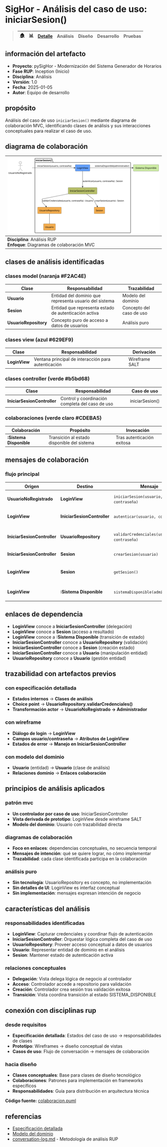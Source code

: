 # SigHor - Análisis del caso de uso: iniciarSesion()

> |[🏠️](/RUP/README.md)|[ 📊](https://raw.githubusercontent.com/mmasias/pySigHor/main/images/RUP/99-seguimiento/diagrama-contexto-administrador.svg)|[Detalle](/RUP/00-casos-uso/02-detalle/iniciarSesion/README.md)|**Análisis**|Diseño|Desarrollo|Pruebas|
> |-|-|-|-|-|-|-|

## información del artefacto

- **Proyecto**: pySigHor - Modernización del Sistema Generador de Horarios
- **Fase RUP**: Inception (Inicio)
- **Disciplina**: Análisis
- **Versión**: 1.0
- **Fecha**: 2025-01-05
- **Autor**: Equipo de desarrollo

## propósito

Análisis del caso de uso `iniciarSesion()` mediante diagrama de colaboración MVC, identificando clases de análisis y sus interacciones conceptuales para realizar el caso de uso.

## diagrama de colaboración

<div align=center>

|![Análisis iniciarSesion()](/images/RUP/01-analisis/casos-uso/iniciarSesion/iniciarSesion-analisis.svg)|
|-|
|**Disciplina**: Análisis RUP<br>**Enfoque**: Diagramas de colaboración MVC|

</div>

## clases de análisis identificadas

### clases model (naranja #F2AC4E)
|Clase|Responsabilidad|Trazabilidad|
|-|-|-|
|**Usuario**|Entidad del dominio que representa usuario del sistema|Modelo del dominio|
|**Sesion**|Entidad que representa estado de autenticación activa|Concepto del caso de uso|
|**UsuarioRepository**|Concepto puro de acceso a datos de usuarios|Análisis puro|

### clases view (azul #629EF9)
|Clase|Responsabilidad|Derivación|
|-|-|-|
|**LoginView**|Ventana principal de interacción para autenticación|Wireframe SALT|

### clases controller (verde #b5bd68)
|Clase|Responsabilidad|Caso de uso|
|-|-|-|
|**IniciarSesionController**|Control y coordinación completa del caso de uso|iniciarSesion()|

### colaboraciones (verde claro #CDEBA5)
|Colaboración|Propósito|Invocación|
|-|-|-|
|**:Sistema Disponible**|Transición al estado disponible del sistema|Tras autenticación exitosa|

## mensajes de colaboración

### flujo principal
|Origen|Destino|Mensaje|Intención|
|-|-|-|-|
|**UsuarioNoRegistrado**|**LoginView**|`iniciarSesion(usuario, contraseña)`|Solicitar acceso al sistema|
|**LoginView**|**IniciarSesionController**|`autenticar(usuario, contraseña)`|Delegar proceso de autenticación|
|**IniciarSesionController**|**UsuarioRepository**|`validarCredenciales(usuario, contraseña)`|Verificar credenciales contra repositorio|
|**IniciarSesionController**|**Sesion**|`crearSesion(usuario)`|Establecer sesión activa|
|**LoginView**|**Sesion**|`getSesion()`|Obtener sesión para siguiente caso|
|**LoginView**|**:Sistema Disponible**|`sistemaDisponible(administrador)`|Transición a sistema disponible|

## enlaces de dependencia
- **LoginView** conoce a **IniciarSesionController** (delegación)
- **LoginView** conoce a **Sesion** (acceso a resultado)
- **LoginView** conoce a **:Sistema Disponible** (transición de estado)
- **IniciarSesionController** conoce a **UsuarioRepository** (validación)
- **IniciarSesionController** conoce a **Sesion** (creación estado)
- **IniciarSesionController** conoce a **Usuario** (manipulación entidad)
- **UsuarioRepository** conoce a **Usuario** (gestión entidad)

## trazabilidad con artefactos previos

### con especificación detallada
- **Estados internos** → **Clases de análisis**
- **Choice point** → **UsuarioRepository.validarCredenciales()**
- **Transformación actor** → **UsuarioNoRegistrado → Administrador**

### con wireframe
- **Diálogo de login** → **LoginView**
- **Campos usuario/contraseña** → **Atributos de LoginView**
- **Estados de error** → **Manejo en IniciarSesionController**

### con modelo del dominio
- **Usuario** (entidad) → **Usuario** (clase de análisis)
- **Relaciones dominio** → **Enlaces colaboración**

## principios de análisis aplicados

### patrón mvc
- **Un controlador por caso de uso**: IniciarSesionController
- **Vista derivada de prototipo**: LoginView desde wireframe SALT
- **Modelo del dominio**: Usuario con trazabilidad directa

### diagramas de colaboración
- **Foco en enlaces**: dependencias conceptuales, no secuencia temporal
- **Mensajes de intención**: qué se quiere lograr, no cómo implementar
- **Trazabilidad**: cada clase identificada participa en la colaboración

### análisis puro
- **Sin tecnología**: UsuarioRepository es concepto, no implementación
- **Sin detalles de UI**: LoginView es interfaz conceptual
- **Sin implementación**: mensajes expresan intención de negocio

## características del análisis

### responsabilidades identificadas
- **LoginView**: Capturar credenciales y coordinar flujo de autenticación
- **IniciarSesionController**: Orquestar lógica completa del caso de uso
- **UsuarioRepository**: Proveer acceso conceptual a datos de usuarios
- **Usuario**: Representar entidad de dominio en el análisis
- **Sesion**: Mantener estado de autenticación activa

### relaciones conceptuales
- **Delegación**: Vista delega lógica de negocio al controlador
- **Acceso**: Controlador accede a repositorio para validación
- **Creación**: Controlador crea sesión tras validación exitosa
- **Transición**: Vista coordina transición al estado SISTEMA_DISPONIBLE

## conexión con disciplinas rup

### desde requisitos
- **Especificación detallada**: Estados del caso de uso → responsabilidades de clases
- **Prototipo**: Wireframes → diseño conceptual de vistas
- **Casos de uso**: Flujo de conversación → mensajes de colaboración

### hacia diseño
- **Clases conceptuales**: Base para clases de diseño tecnológico
- **Colaboraciones**: Patrones para implementación en frameworks específicos
- **Responsabilidades**: Guía para distribución en arquitectura técnica

**Código fuente:** [colaboracion.puml](colaboracion.puml)

## referencias

- [Especificación detallada](../../00-casos-uso/02-detalle/iniciarSesion/README.md)
- [Modelo del dominio](../../00-casos-uso/00-modelo-del-dominio/modelo-dominio.md)
- [conversation-log.md](../../../../conversation-log.md) - Metodología de análisis RUP